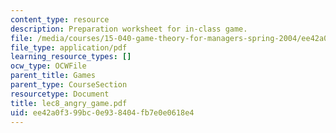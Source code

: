 ```yaml
---
content_type: resource
description: Preparation worksheet for in-class game.
file: /media/courses/15-040-game-theory-for-managers-spring-2004/ee42a0f399bc0e938404fb7e0e0618e4_lec8_angry_game.pdf
file_type: application/pdf
learning_resource_types: []
ocw_type: OCWFile
parent_title: Games
parent_type: CourseSection
resourcetype: Document
title: lec8_angry_game.pdf
uid: ee42a0f3-99bc-0e93-8404-fb7e0e0618e4
---
```

